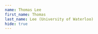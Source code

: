 ```yaml
--- 
name: Thomas Lee  
first_name: Thomas 
last_name: Lee (University of Waterloo) 
hide: true 
--- 
```

 
 